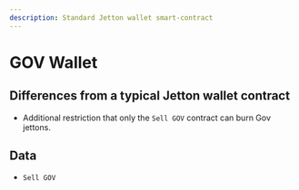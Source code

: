 ```yaml
---
description: Standard Jetton wallet smart-contract
---
```


# GOV Wallet

## Differences from a typical Jetton wallet contract

- Additional restriction that only the `Sell GOV` contract can burn Gov jettons.

## Data

- `Sell GOV`
